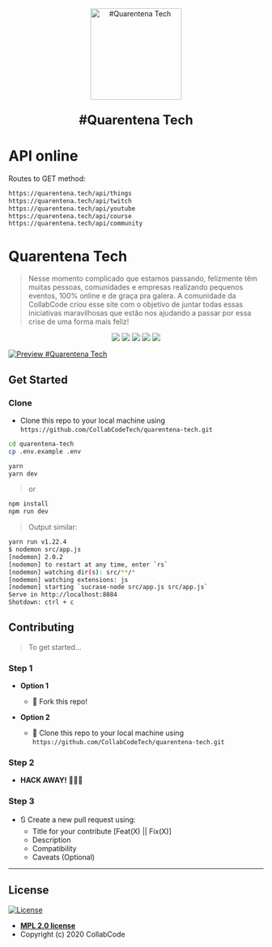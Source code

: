<div align="center">
<a href="https://quarentena.tech">
  <img width="180" src="https://quarentena.tech/img/jedi.png" alt="#Quarentena Tech" />
  </a>
  <p align="center" style="font-weight:bold;font-size:25px;">#Quarentena Tech</p>
</div>

# API online

Routes to GET method:

```bash
https://quarentena.tech/api/things
https://quarentena.tech/api/twitch
https://quarentena.tech/api/youtube
https://quarentena.tech/api/course
https://quarentena.tech/api/community
```


# Quarentena Tech
 > Nesse momento complicado que estamos passando, felizmente têm muitas pessoas, comunidades e empresas realizando pequenos eventos, 100% online e de graça pra galera. A comunidade da CollabCode criou esse site com o objetivo de juntar todas essas iniciativas maravilhosas que estão nos ajudando a passar por essa crise de uma forma mais feliz!

<p align="center">
  <a href="https://twitter.com%2Fcollabcodetech" alt="Twitter CollabCode"><img src="https://img.shields.io/twitter/url?label=CollabCode&style=social&url=https%3A%2F%2Ftwitter.com%2Fcollabcodetech" /></a>
  <a href="https://quarentena.tech" alt="Website quarentena.tech"><img src="https://img.shields.io/website?down_color=red&down_message=ca%C3%ADmos&label=quarentena.tech&up_color=f25a70&up_message=estamos%20felizes&url=https%3A%2F%2Fquarentena.tech" /></a>
  <a href="https://bit.ly/discord-collabcode" alt="Discord collabcode"><img src="https://img.shields.io/discord/462784660829896714?color=%237298da&label=collab%20code&logo=discord&logoColor=%237298da" /></a>
  <a href="https://github.com/CollabCodeTech/quarentena-tech/graphs/contributors" alt="GitHub contributors"><img src="https://img.shields.io/github/contributors/CollabCodeTech/quarentena-tech?color=e76e55" /></a>
  <a href="#license" alt="License MIT"><img src="https://img.shields.io/github/license/CollabCodeTech/quarentena-tech?style=flat&color=2c9ceb" /></a>
</p>

[![Preview #Quarentena Tech](.github/preview.gif)](https://quarentena.tech)

## Get Started

### Clone

- Clone this repo to your local machine using `https://github.com/CollabCodeTech/quarentena-tech.git`

```bash
cd quarentena-tech
cp .env.example .env
```

```bash
yarn
yarn dev
```
> or 
```bash
npm install
npm run dev
```

> Output similar:

```bash
yarn run v1.22.4
$ nodemon src/app.js
[nodemon] 2.0.2
[nodemon] to restart at any time, enter `rs`
[nodemon] watching dir(s): src/**/*
[nodemon] watching extensions: js
[nodemon] starting `sucrase-node src/app.js src/app.js`
Serve in http://localhost:8084
Shotdown: ctrl + c
```

## Contributing

> To get started...

### Step 1

- **Option 1**
    - 🍴 Fork this repo!

- **Option 2**
    - 👯 Clone this repo to your local machine using `https://github.com/CollabCodeTech/quarentena-tech.git`

### Step 2

- **HACK AWAY!** 🔨🔨🔨

### Step 3

- 🔃 Create a new pull request using:
  - Title for your contribute [Feat(X) || Fix(X)]
  - Description
  - Compatibility
  - Caveats (Optional)

---

## License

[![License](https://img.shields.io/github/license/CollabCodeTech/quarentena-tech?style=flat&color=2c9ceb)](https://www.mozilla.org/en-US/MPL/2.0/)

- **[MPL 2.0 license](https://www.mozilla.org/en-US/MPL/2.0/)**
- Copyright (c) 2020 CollabCode